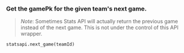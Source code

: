 ### Get the gamePk for the given team's next game.

> *Note*: Sometimes Stats API will actually return the previous game instead of the next game. This is not under the control of this API wrapper.

`statsapi.next_game(teamId)`